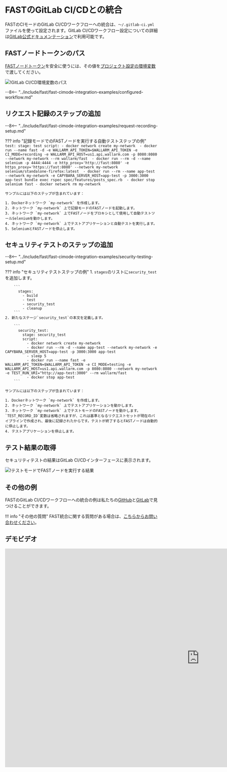 [gitlabcicd-config-yaml]:       https://docs.gitlab.com/ee/ci
[fast-node-token]:              ../../operations/create-node.md
[gitlabci-set-env-var]:         https://docs.gitlab.com/ee/ci/variables/
[gitlabci-example-env-var]:     ../../../images/fast/poc/common/examples/gitlabci-cimode/gitlab-ci-env-var-example.png
[fast-example-gitlab-result]:   ../../../images/fast/poc/common/examples/gitlabci-cimode/gitlab-ci-example.png
[fast-ci-mode-record]:          ../ci-mode-recording.md#environment-variables-in-recording-mode
[fast-ci-mode-test]:            ../ci-mode-testing.md#environment-variables-in-testing-mode
[mail-to-us]:                   mailto:support@wallarm.com
[fast-examples-github]:         https://github.com/wallarm/fast-examples 
[fast-example-gitlab-cicd]:     https://gitlab.com/wallarm/fast-example-gitlab-dvwa-integration

# FASTのGitLab CI/CDとの統合

FASTのCIモードのGitLab CI/CDワークフローへの統合は、`〜/.gitlab-ci.yml`ファイルを使って設定されます。GitLab CI/CDワークフロー設定についての詳細は[GitLab公式ドキュメンテーション][gitlabcicd-config-yaml]で利用可能です。

## FASTノードトークンのパス

[FASTノードトークン][fast-node-token]を安全に使うには、その値を[プロジェクト設定の環境変数][gitlabci-set-env-var]で渡してください。

![!GitLab CI/CD環境変数のパス][gitlabci-example-env-var]

--8<-- "../include/fast/fast-cimode-integration-examples/configured-workflow.md"

## リクエスト記録のステップの追加

--8<-- "../include/fast/fast-cimode-integration-examples/request-recording-setup.md"

??? info "記録モードでのFASTノードを実行する自動テストステップの例"
    ```
    test:
      stage: test
      script:
        - docker network create my-network 
        - docker run --name fast -d -e WALLARM_API_TOKEN=$WALLARM_API_TOKEN -e CI_MODE=recording -e WALLARM_API_HOST=us1.api.wallarm.com -p 8080:8080 --network my-network --rm wallarm/fast 
        - docker run --rm -d --name selenium -p 4444:4444 -e http_proxy='http://fast:8080' -e https_proxy='https://fast:8080' --network my-network selenium/standalone-firefox:latest 
        - docker run --rm --name app-test --network my-network -e CAPYBARA_SERVER_HOST=app-test -p 3000:3000 app-test bundle exec rspec spec/features/posts_spec.rb 
        - docker stop selenium fast
        - docker network rm my-network
    ```

    サンプルには以下のステップが含まれています：

    1. Dockerネットワーク `my-network` を作成します。
    2. ネットワーク `my-network` 上で記録モードのFASTノードを起動します。
    3. ネットワーク `my-network` 上でFASTノードをプロキシとして使用して自動テストツールSeleniumを動かします。
    4. ネットワーク `my-network` 上でテストアプリケーションと自動テストを実行します。
    5. SeleniumとFASTノードを停止します。

## セキュリティテストのステップの追加

--8<-- "../include/fast/fast-cimode-integration-examples/security-testing-setup.md"

??? info "セキュリティテストステップの例"
    1. `stages`のリストに`security_test`を追加します。

        ```
          stages:
            - build
            - test
            - security_test
            - cleanup
        ```
    2. 新たなステージ`security_test`の本文を定義します。

        ```
          security_test:
            stage: security_test
            script:
              - docker network create my-network 
              - docker run --rm -d --name app-test --network my-network -e CAPYBARA_SERVER_HOST=app-test -p 3000:3000 app-test
              - sleep 5 
              - docker run --name fast -e WALLARM_API_TOKEN=$WALLARM_API_TOKEN -e CI_MODE=testing -e WALLARM_API_HOST=us1.api.wallarm.com -p 8080:8080 --network my-network -e TEST_RUN_URI="http://app-test:3000" --rm wallarm/fast 
              - docker stop app-test
        ```

    サンプルには以下のステップが含まれています：

    1. Dockerネットワーク `my-network` を作成します。
    2. ネットワーク `my-network` 上でテストアプリケーションを動かします。
    3. ネットワーク `my-network` 上でテストモードのFASTノードを動かします。`TEST_RECORD_ID`変数は省略されますが、これは基準となるリクエストセットが現在のパイプラインで作成され、最後に記録されたからです。テストが終了するとFASTノードは自動的に停止します。
    4. テストアプリケーションを停止します。

## テスト結果の取得

セキュリティテストの結果はGitLab CI/CDインターフェースに表示されます。

![!テストモードでFASTノードを実行する結果][fast-example-gitlab-result]

## その他の例

FASTのGitLab CI/CDワークフローへの統合の例は私たちの[GitHub][fast-examples-github]と[GitLab][fast-example-gitlab-cicd]で見つけることができます。

!!! info "その他の質問"
    FAST統合に関する質問がある場合は、[こちらからお問い合わせください][mail-to-us]。

## デモビデオ

<div class="video-wrapper">
  <iframe width="1280" height="720" src="https://www.youtube.com/embed/NRQT_7ZMeko" frameborder="0" allow="accelerometer; autoplay; encrypted-media; gyroscope; picture-in-picture" allowfullscreen></iframe>
</div>